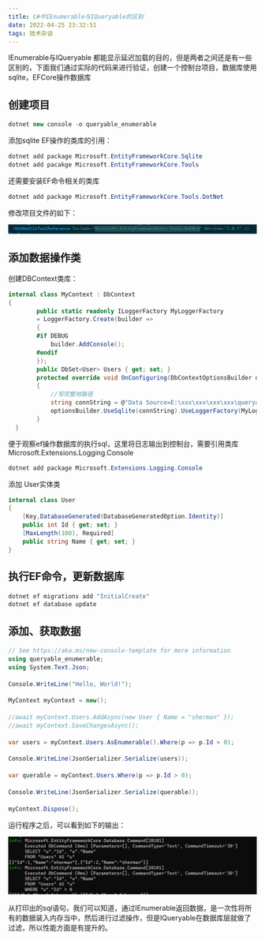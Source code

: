 ```yaml
---
title: C#中IEnumerable与IQueryable的区别
date: 2022-04-25 23:32:51
tags: 技术杂谈
---
```


IEnumerable与IQueryable 都能显示延迟加载的目的，但是两者之间还是有一些区别的，下面我们通过实际的代码来进行验证，创建一个控制台项目，数据库使用sqlite，EFCore操作数据库

## 创建项目

```c#
dotnet new console -o queryable_enumerable
```

添加sqlite EF操作的类库的引用：

```C#
dotnet add package Microsoft.EntityFrameworkCore.Sqlite
dotnet add pacakge Microsoft.EntityFrameworkCore.Tools
```

还需要安装EF命令相关的类库

```C#
dotnet add package Microsoft.EntityFrameworkCore.Tools.DotNet
```

修改项目文件的如下：

![image-20220426131129413](querable-enumerable/image-20220426131129413.png)

## 添加数据操作类

创建DBContext类库：

```C#
internal class MyContext : DbContext
{
        public static readonly ILoggerFactory MyLoggerFactory
        = LoggerFactory.Create(builder =>
        {
        #if DEBUG
            builder.AddConsole();
        #endif
        });
        public DbSet<User> Users { get; set; }
        protected override void OnConfiguring(DbContextOptionsBuilder optionsBuilder)
        {
            //写完整地路径
            string connString = @"Data Source=E:\xxx\xxx\xxx\xxx\queryable_enumerable\testdb.db";
            optionsBuilder.UseSqlite(connString).UseLoggerFactory(MyLoggerFactory);
        }
  }
```

便于观察ef操作数据库的执行sql，这里将日志输出到控制台，需要引用类库Microsoft.Extensions.Logging.Console

```c#
dotnet add package Microsoft.Extensions.Logging.Console
```

添加 User实体类

```c#
internal class User
{
    [Key,DatabaseGenerated(DatabaseGeneratedOption.Identity)]
    public int Id { get; set; }
    [MaxLength(100), Required]
    public string Name { get; set; }
}
```

## 执行EF命令，更新数据库

```C#
dotnet ef migrations add "InitialCreate"
dotnet ef database update
```

## 添加、获取数据

```c#
// See https://aka.ms/new-console-template for more information
using queryable_enumerable;
using System.Text.Json;

Console.WriteLine("Hello, World!");

MyContext myContext = new();

//await myContext.Users.AddAsync(new User { Name = "sherman" });
//await myContext.SaveChangesAsync();

var users = myContext.Users.AsEnumerable().Where(p => p.Id > 0);

Console.WriteLine(JsonSerializer.Serialize(users));

var querable = myContext.Users.Where(p => p.Id > 0);  

Console.WriteLine(JsonSerializer.Serialize(querable));

myContext.Dispose();
```

运行程序之后，可以看到如下的输出：

![image-20220426132947167](querable-enumerable/image-20220426132947167.png)

从打印出的sql语句，我们可以知道，通过IEnumerable返回数据，是一次性将所有的数据装入内存当中，然后进行过滤操作，但是IQueryable在数据库层就做了过滤，所以性能方面是有提升的。
